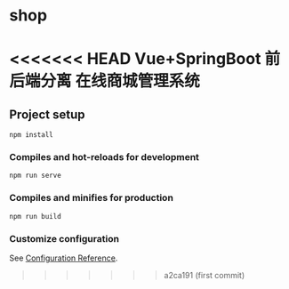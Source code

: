 # shop
<<<<<<< HEAD
Vue+SpringBoot 前后端分离 在线商城管理系统
=======

## Project setup

```
npm install
```

### Compiles and hot-reloads for development

```
npm run serve
```

### Compiles and minifies for production

```
npm run build
```

### Customize configuration

See [Configuration Reference](https://cli.vuejs.org/config/).
>>>>>>> a2ca191 (first commit)
